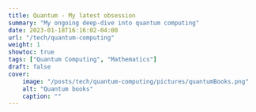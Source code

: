 ```yaml
---
title: Quantum - My latest obsession
summary: "My ongoing deep-dive into quantum computing"
date: 2023-01-18T16:16:02-04:00
url: "/tech/quantum-computing"
weight: 1
showtoc: true
tags: ["Quantum Computing", "Mathematics"]
draft: false
cover:
    image: "/posts/tech/quantum-computing/pictures/quantumBooks.png"
    alt: "Quantum books"
    caption: ""
---
```



